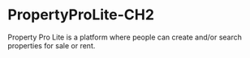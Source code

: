 # PropertyProLite-CH2
Property Pro Lite is a platform where people can create and/or search properties for sale or rent.